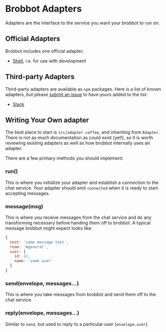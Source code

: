 # Brobbot Adapters

Adapters are the interface to the service you want your brobbot to run on.

## Official Adapters

Brobbot includes one official adapter:

* [Shell](adapters/shell.md), i.e. for use with development

## Third-party Adapters

Third-party adapters are available as `npm` packages. Here is a list of known
adapters, but please [submit an issue](https://github.com/b3nj4m/hubot/issues)
to have yours added to the list:

* [Slack](https://github.com/b3nj4m/hubot-slack)

## Writing Your Own adapter

The best place to start is `src/adapter.coffee`, and inheriting from `Adapter`.
There is not as much documentation as could exist (yet!), so it is worth
reviewing existing adapters as well as how brobbot internally uses an adapter.

There are a few primary methods you should implement:

### run()

This is where you initialize your adapter and establish a connection to the chat service. Your adapter should emit `connected` when it is ready to start accepting messages.

### message(msg)

This is where you receive messages from the chat service and do any transforming necessary before handing them off to brobbot. A typical message brobbot might expect looks like:

```javascript
{
  text: 'some message text',
  room: '#general',
  user: {
    id: 42,
    name: 'some user'
  }
}
```

### send(envelope, messages...)

This is where you take messages from brobbot and send them off to the chat service.

### reply(envelope, messages...)

Similar to `send`, but used to reply to a particular user (`envelope.user`).
